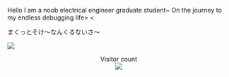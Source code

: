 Hello I am a noob electrical engineer graduate student~ On the journey to my endless debugging life> <

まくっとそけ～なんくるないさ～

<a href=#><img src="https://github.com/sicajc/Interesting-readme-template/blob/main/contributions.svg"></a>

<p align="center"> 
  Visitor count<br>
  <img src="https://profile-counter.glitch.me/sicajc/count.svg" />
</p>
